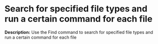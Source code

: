 # Search for specified file types and run a certain command for each file

**Description:** Use the Find command to search for specified file types and run a certain command for each file

